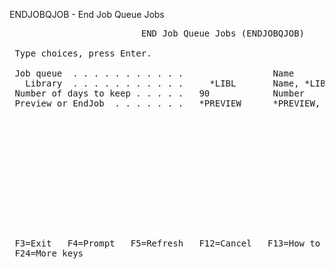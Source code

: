 ENDJOBQJOB - End Job Queue Jobs
<pre>
                         END Job Queue Jobs (ENDJOBQJOB)                        
                                                                                
 Type choices, press Enter.                                                     
                                                                                
 Job queue  . . . . . . . . . . .                 Name                          
   Library  . . . . . . . . . . .     *LIBL       Name, *LIBL, *CURLIB          
 Number of days to keep . . . . .   90            Number                        
 Preview or EndJob  . . . . . . .   *PREVIEW      *PREVIEW, *END                
                                                                                
                                                                                
                                                                                
                                                                                
                                                                                
                                                                                
                                                                                
                                                                                
                                                                                
                                                                                
                                                                                
                                                                                
                                                                         Bottom 
 F3=Exit   F4=Prompt   F5=Refresh   F12=Cancel   F13=How to use this display    
 F24=More keys                                                                  
</pre>
